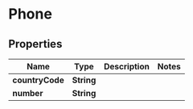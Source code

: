 # Phone

## Properties
Name | Type | Description | Notes
------------ | ------------- | ------------- | -------------
**countryCode** | **String** |  | 
**number** | **String** |  | 
